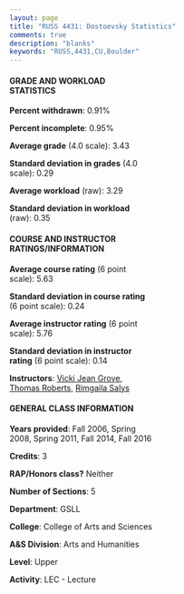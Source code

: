 ```yaml
---
layout: page
title: "RUSS 4431: Dostoevsky Statistics"
comments: true
description: "blanks"
keywords: "RUSS,4431,CU,Boulder"
---
```

<head>
<script src="https://ajax.googleapis.com/ajax/libs/jquery/2.1.3/jquery.min.js"></script>
<script src="https://dl.dropboxusercontent.com/s/pc42nxpaw1ea4o9/highcharts.js?dl=0"></script>
<!-- <script src="../assets/js/highcharts.js"></script> -->
<style type="text/css">@font-face {
	font-family: "Bebas Neue";
	src: url(https://www.filehosting.org/file/details/544349/BebasNeue Regular.otf) format("opentype");
	}
	h1.Bebas { 
		font-family: "Bebas Neue", Verdana, Tahoma;
	}
</style>
</head>
<body>
	<div id="container" style="float: right; width: 45%; height: 88%; margin-left: 2.5%; margin-right: 2.5%;"></div>
	<script language="JavaScript">
		$(document).ready(function() {
		var chart = {type: 'column'};
		var title = {text: 'Grade Distribution'};
		var xAxis = {categories: ['A','B','C','D','F'],crosshair: true};
		var yAxis = {min: 0,title: {text: 'Percentage'}};
		var tooltip = {headerFormat: '<center><b><span style="font-size:20px">{point.key}</span></b></center>',
		               pointFormat: '<td style="padding:0"><b>{point.y:.1f}%</b></td>',
		               footerFormat: '</table>',shared: true,useHTML: true};
		var plotOptions = {column: {pointPadding: 0.0,borderWidth: 0}};  
		var credits = {enabled: false};var series= [{name: 'Percent',data: [61.57,31.62,1.95,0.0,4.86,]}];
		var json = {};
		json.chart = chart;
		json.title = title;
		json.tooltip = tooltip;
		json.xAxis = xAxis;
		json.yAxis = yAxis;  
		json.series = series;
		json.plotOptions = plotOptions;  
		json.credits = credits;
		$('#container').highcharts(json);
	});
	</script>
</body>
			   
#### GRADE AND WORKLOAD STATISTICS

**Percent withdrawn**: 0.91%

**Percent incomplete**: 0.95%

**Average grade** (4.0 scale): 3.43

**Standard deviation in grades** (4.0 scale): 0.29

**Average workload** (raw): 3.29

**Standard deviation in workload** (raw): 0.35

#### COURSE AND INSTRUCTOR RATINGS/INFORMATION

**Average course rating** (6 point scale): 5.63

**Standard deviation in course rating** (6 point scale): 0.24

**Average instructor rating** (6 point scale): 5.76

**Standard deviation in instructor rating** (6 point scale): 0.14

**Instructors**: <a href='../../instructors/Vicki_Jean_Grove'>Vicki Jean Grove</a>, <a href='../../instructors/Thomas_Roberts'>Thomas Roberts</a>, <a href='../../instructors/Rimgaila_Salys'>Rimgaila Salys</a>

#### GENERAL CLASS INFORMATION

**Years provided**: Fall 2006, Spring 2008, Spring 2011, Fall 2014, Fall 2016

**Credits**: 3

**RAP/Honors class?** Neither

**Number of Sections**: 5

**Department**: GSLL

**College**: College of Arts and Sciences

**A&S Division**: Arts and Humanities

**Level**: Upper

**Activity**: LEC - Lecture
